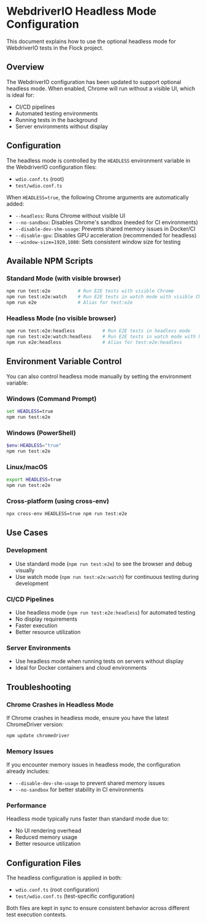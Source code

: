 # WebdriverIO Headless Mode Configuration

This document explains how to use the optional headless mode for WebdriverIO tests in the Flock project.

## Overview

The WebdriverIO configuration has been updated to support optional headless mode. When enabled, Chrome will run without a visible UI, which is ideal for:
- CI/CD pipelines
- Automated testing environments
- Running tests in the background
- Server environments without display

## Configuration

The headless mode is controlled by the `HEADLESS` environment variable in the WebdriverIO configuration files:
- `wdio.conf.ts` (root)
- `test/wdio.conf.ts`

When `HEADLESS=true`, the following Chrome arguments are automatically added:
- `--headless`: Runs Chrome without visible UI
- `--no-sandbox`: Disables Chrome's sandbox (needed for CI environments)
- `--disable-dev-shm-usage`: Prevents shared memory issues in Docker/CI
- `--disable-gpu`: Disables GPU acceleration (recommended for headless)
- `--window-size=1920,1080`: Sets consistent window size for testing

## Available NPM Scripts

### Standard Mode (with visible browser)
```bash
npm run test:e2e          # Run E2E tests with visible Chrome
npm run test:e2e:watch    # Run E2E tests in watch mode with visible Chrome
npm run e2e               # Alias for test:e2e
```

### Headless Mode (no visible browser)
```bash
npm run test:e2e:headless          # Run E2E tests in headless mode
npm run test:e2e:watch:headless    # Run E2E tests in watch mode with headless mode
npm run e2e:headless               # Alias for test:e2e:headless
```

## Environment Variable Control

You can also control headless mode manually by setting the environment variable:

### Windows (Command Prompt)
```cmd
set HEADLESS=true
npm run test:e2e
```

### Windows (PowerShell)
```powershell
$env:HEADLESS="true"
npm run test:e2e
```

### Linux/macOS
```bash
export HEADLESS=true
npm run test:e2e
```

### Cross-platform (using cross-env)
```bash
npx cross-env HEADLESS=true npm run test:e2e
```

## Use Cases

### Development
- Use standard mode (`npm run test:e2e`) to see the browser and debug visually
- Use watch mode (`npm run test:e2e:watch`) for continuous testing during development

### CI/CD Pipelines
- Use headless mode (`npm run test:e2e:headless`) for automated testing
- No display requirements
- Faster execution
- Better resource utilization

### Server Environments
- Use headless mode when running tests on servers without display
- Ideal for Docker containers and cloud environments

## Troubleshooting

### Chrome Crashes in Headless Mode
If Chrome crashes in headless mode, ensure you have the latest ChromeDriver version:
```bash
npm update chromedriver
```

### Memory Issues
If you encounter memory issues in headless mode, the configuration already includes:
- `--disable-dev-shm-usage` to prevent shared memory issues
- `--no-sandbox` for better stability in CI environments

### Performance
Headless mode typically runs faster than standard mode due to:
- No UI rendering overhead
- Reduced memory usage
- Better resource utilization

## Configuration Files

The headless configuration is applied in both:
- `wdio.conf.ts` (root configuration)
- `test/wdio.conf.ts` (test-specific configuration)

Both files are kept in sync to ensure consistent behavior across different test execution contexts.
